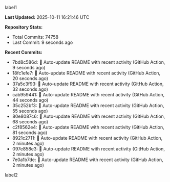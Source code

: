
label1 
<!-- ACTIVITY_START -->
**Last Updated:** 2025-10-11 16:21:46 UTC

**Repository Stats:**
- Total Commits: 74758
- Last Commit: 9 seconds ago

**Recent Commits:**
- 7bd8c586d: 🤖 Auto-update README with recent activity (GitHub Action, 9 seconds ago)
- 18fc1efe7: 🤖 Auto-update README with recent activity (GitHub Action, 20 seconds ago)
- 37a5c3f93: 🤖 Auto-update README with recent activity (GitHub Action, 32 seconds ago)
- cab959441: 🤖 Auto-update README with recent activity (GitHub Action, 44 seconds ago)
- 35c252bf3: 🤖 Auto-update README with recent activity (GitHub Action, 55 seconds ago)
- 80e8087c6: 🤖 Auto-update README with recent activity (GitHub Action, 68 seconds ago)
- c2f8562e4: 🤖 Auto-update README with recent activity (GitHub Action, 81 seconds ago)
- 8921c2711: 🤖 Auto-update README with recent activity (GitHub Action, 2 minutes ago)
- 097e858e3: 🤖 Auto-update README with recent activity (GitHub Action, 2 minutes ago)
- 7e0a1b7de: 🤖 Auto-update README with recent activity (GitHub Action, 2 minutes ago)
<!-- ACTIVITY_END -->

label2
